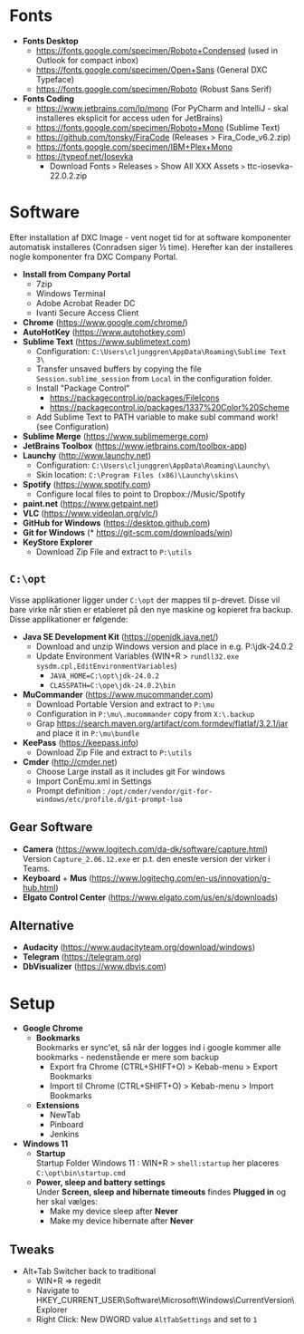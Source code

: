 # Fonts

* **Fonts Desktop**
  * https://fonts.google.com/specimen/Roboto+Condensed (used in Outlook for compact inbox)
  * https://fonts.google.com/specimen/Open+Sans (General DXC Typeface)
  * https://fonts.google.com/specimen/Roboto (Robust Sans Serif)
* **Fonts Coding**
  * https://www.jetbrains.com/lp/mono (For PyCharm and IntelliJ - skal installeres eksplicit for access uden for JetBrains)
  * https://fonts.google.com/specimen/Roboto+Mono (Sublime Text)
  * https://github.com/tonsky/FiraCode (Releases > Fira_Code_v6.2.zip)
  * https://fonts.google.com/specimen/IBM+Plex+Mono
  * https://typeof.net/Iosevka
    * Download Fonts `>` Releases `>` Show All XXX Assets `>` ttc-iosevka-22.0.2.zip

# Software

Efter installation af DXC Image - vent noget tid for at software komponenter automatisk installeres (Conradsen siger ½ time). Herefter kan der installeres nogle komponenter fra DXC Company Portal.

* **Install from Company Portal**
  * 7zip
  * Windows Terminal
  * Adobe Acrobat Reader DC
  * Ivanti Secure Access Client
* **Chrome** (https://www.google.com/chrome/)
* **AutoHotKey** (https://www.autohotkey.com)
* **Sublime Text** (https://www.sublimetext.com)  
  * Configuration: ```C:\Users\cljunggren\AppData\Roaming\Sublime Text 3\```
  * Transfer unsaved buffers by copying the file ```Session.sublime_session``` from ```Local``` in the configuration folder.
  * Install "Package Control"
    * https://packagecontrol.io/packages/FileIcons
    * https://packagecontrol.io/packages/1337%20Color%20Scheme
  * Add Sublime Text to PATH variable to make subl command work! (see Configuration)
* **Sublime Merge** (https://www.sublimemerge.com)
* **JetBrains Toolbox** (https://www.jetbrains.com/toolbox-app)
* **Launchy** (http://www.launchy.net)
  * Configuration: ```C:\Users\cljunggren\AppData\Roaming\Launchy\```
  * Skin location: ```C:\Program Files (x86)\Launchy\skins\```
* **Spotify** (https://www.spotify.com)
  * Configure local files to point to Dropbox://Music/Spotify
* **paint.net** (https://www.getpaint.net)
* **VLC** (https://www.videolan.org/vlc/)
* **GitHub for Windows** (https://desktop.github.com)
* **Git for Windows** (* https://git-scm.com/downloads/win)
* **KeyStore Explorer**
  * Download Zip File and extract to ```P:\utils```

## ```C:\opt```

Visse applikationer ligger under ```C:\opt``` der mappes til p-drevet. Disse vil bare virke når stien er etableret på den nye maskine og kopieret fra backup. Disse applikationer er følgende:

* **Java SE Development Kit** (https://openjdk.java.net/)
  * Download and unzip Windows version and place in e.g. P:\jdk-24.0.2
  * Update Environment Variables (WIN+R > ```rundll32.exe sysdm.cpl,EditEnvironmentVariables```)
    * ```JAVA_HOME=C:\opt\jdk-24.0.2```
    * ```CLASSPATH=C:\ope\jdk-24.0.2\bin```
* **MuCommander** (https://www.mucommander.com)
  * Download Portable Version and extract to ```P:\mu```
  * Configuration in ```P:\mu\.mucommander``` copy from ```X:\.backup```
  * Grap https://search.maven.org/artifact/com.formdev/flatlaf/3.2.1/jar and place it in ```P:\mu\bundle```
* **KeePass** (https://keepass.info)
  * Download Zip File and extract to ```P:\utils```
* **Cmder** (http://cmder.net)  
  * Choose Large install as it includes git For windows
  * Import ConEmu.xml in Settings
  * Prompt definition : ```/opt/cmder/vendor/git-for-windows/etc/profile.d/git-prompt-lua```

## Gear Software

* **Camera** (https://www.logitech.com/da-dk/software/capture.html)  
  Version ```Capture_2.06.12.exe``` er p.t. den eneste version der virker i Teams.
* **Keyboard** + **Mus** (https://www.logitechg.com/en-us/innovation/g-hub.html)
* **Elgato Control Center** (https://www.elgato.com/us/en/s/downloads)

## Alternative

* **Audacity** (https://www.audacityteam.org/download/windows)
* **Telegram** (https://telegram.org)
* **DbVisualizer** (https://www.dbvis.com)

# Setup

* **Google Chrome**  
  * **Bookmarks**  
    Bookmarks er sync'et, så når der logges ind i google kommer alle bookmarks - nedenstående er mere som backup
    * Export fra Chrome (CTRL+SHIFT+O) > Kebab-menu > Export Bookmarks
    * Import til Chrome (CTRL+SHIFT+O) > Kebab-menu > Import Bookmarks
  * **Extensions**
    * NewTab
    * Pinboard
    * Jenkins
* **Windows 11**  
  * **Startup**  
    Startup Folder Windows 11 : WIN+R > ```shell:startup``` her placeres ```C:\opt\bin\startup.cmd```  
  * **Power, sleep and battery settings**  
    Under **Screen, sleep and hibernate timeouts** findes **Plugged in** og her skal vælges:
      * Make my device sleep after **Never**
      * Make my device hibernate after **Never**

## Tweaks

* Alt+Tab Switcher back to traditional
  * WIN+R => regedit
  * Navigate to HKEY_CURRENT_USER\Software\Microsoft\Windows\CurrentVersion\Explorer
  * Right Click: New DWORD value ```AltTabSettings``` and set to ```1```
